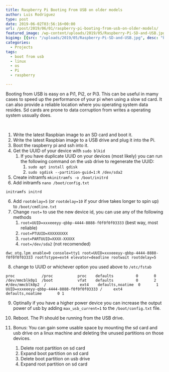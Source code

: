 ```yaml
---
title: Raspberry Pi Booting From USB on older models
author: Luis Rodriguez
type: post
date: 2019-06-02T03:56:16+00:00
url: /post/2019/06/01/raspberry-pi-booting-from-usb-on-older-models/
featured_image: /wp-content/uploads/2019/05/Raspberry-Pi-SD-and-USB.jpg
bigimg: [{src: "/uploads/2019/05/Raspberry-Pi-SD-and-USB.jpg", desc: "Pi + USB"}]
categories:
  - Projects
tags:
  - boot from usb
  - linux
  - os
  - Pi
  - raspberry

---
```


Booting from USB is easy on a Pi1, Pi2, or Pi3. This can be useful in mamy cases to speed up the performance of your pi when using a slow sd card. It can also provide a reliable location where you operating system data resides. Sd cards are prone to data corruption from writes a operating system ussually does.

&nbsp;

 1. Write the latest Raspbian image to an SD card and boot it.
 2. Write the latest Raspbian image to a USB drive and plug it into the Pi.
 3. Boot the raspberry pi and ssh into it.
 4. Get the UUID of your device with `sudo blkid`
    1. If you have duplicate UUID on your devices (most likely) you can run the following command on the usb drive to regenerate the UUID:
       1. `sudo apt install gdisk`
       2. `sudo sgdisk --partition-guid=1:R /dev/sda2`
 5. Create initramfs `mkinitramfs -o /boot/initrd`
 6. Add initramfs `nano /boot/config.txt`
   
```
initramfs initrd
```
 6. Add `rootdelay=5` (or `rootdelay=10` if your drive takes longer to spin up) to `/boot/cmdline.txt`
 7. Change `root=` to use the new device id, you can use any of the following methods
    1. `root=UUID=xxxeeeyy-qbbp-4444-8888-f0f0f0f03333` (best way, most reliable)
    2. `root=PTUUID=XXXXXXXXX`
    3. `root=PARTUUID=XXXX-XXXXX`
    4. `root=/dev/sda2` (not recomended)

```
dwc_otg.lpm_enable=0 console=tty1 root=UUID=xxxeeeyy-qbbp-4444-8888-f0f0f0f03333 rootfstype=ext4 elevator=deadline rootwait rootdelay=5
```

 8. change to UUID or whichever option you used above to `/etc/fstab`

```
proc            /proc           proc    defaults          0       0
/dev/mmcblk0p1  /boot           vfat    defaults          0       2
#/dev/mmcblk0p2  /               ext4    defaults,noatime  0       1
UUID=xxxeeeyy-qbbp-4444-8888-f0f0f0f03333 /     ext4    defaults,noatime       0 1
```

 9. Optinally if you have a higher power device you can increase the output power of usb by adding `max_usb_current=1` to the `/boot/config.txt` file.

 10. Reboot. The Pi should be running from the USB drive.

 11. Bonus: You can gain some usable space by mounting the sd card and usb drive on a linux machine and deleting the unused partitions on those devices.
     1.  Delete root partition on sd card
     2.  Expand boot partition on sd card
     3.  Delete boot partition on usb drive
     4.  Expand root partition on sd card
